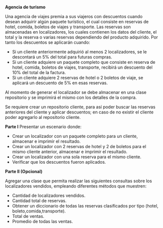 **Agencia de turismo**

Una agencia de viajes premia a sus viajeros con descuentos cuando desean adquirir algún paquete turístico, el cual consiste en reservas de hotel, comida, boletos de viajes y transporte. Las reservas son almacenadas en localizadores, los cuales contienen los datos del cliente, el total y la reserva o varias reservas dependiendo del producto adquirido. Por tanto los descuentos se aplicarán cuando:

- Si un cliente anteriormente adquirió al menos 2 localizadores, se le descontará un 5% del total para futuras compras.
- Si un cliente adquiere un paquete completo que consiste en reserva de hotel, comida, boletos de viajes, transporte, 
  recibirá un descuento del 10% del total de la factura.
- Si un cliente adquiere 2 reservas de hotel o 2 boletos de viaje, se aplicará un descuento de 5% en esas reservas.

Al momento de generar el localizador se debe almacenar en una clase repositorio y se imprimirá el mismo con los detalles de la compra.

Se requiere crear un repositorio cliente, para así poder buscar las reservas anteriores del cliente y aplicar descuentos; en caso de no existir el cliente poder agregarlo al repositorio cliente.

**Parte I**
Presentar un escenario donde:

- Crear un localizador con un paquete completo para un cliente, almacenar e imprimir el resultado.
- Crear un localizador con 2 reservas de hotel y 2 de boletos para el mismo cliente anterior, almacenar e imprimir el 
  resultado.
- Crear un localizador con una sola reserva para el mismo cliente.
- Verificar que los descuentos fueron aplicados.


**Parte II (Opcional)**

Agregar una clase que permita realizar las siguientes consultas sobre los localizadores vendidos, empleando diferentes métodos que muestren:

- Cantidad de localizadores vendidos.
- Cantidad total de reservas.
- Obtener un diccionario de todas las reservas clasificados por tipo (hotel, boleto,comida,transporte).
- Total de ventas.
- Promedio de todas las ventas.


